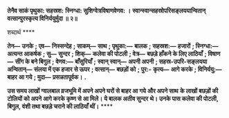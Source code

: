 **तेनैव साकं पृथुका: सहस्रश:** **स्निग्धा: सुशिग्वेत्रविषाणवेणव: ।** **स्वान्स्वान्सहस्रोपरिसङ्लययान्वितान्** **वत्सान्पुरस्कृत्य विनिर्ययुर्मुदा ॥ २॥** 

शब्दार्थ **** 

**तेन—** **उनके** **; एव—** **निस्सन्देह** **; साकम्—** **साथ** **; पृथुका:—** **बालक** **; सहस्रश:—** **हजारों** **; स्निग्धा:—** **अत्यन्त आकर्षक** **; सु—** **सुन्दर** **; शिक्—** **कलेवा की पोटली** **; वेत्र—** **बछड़े हाँकने के लिए लाठियाँ** **; विषाण—** **सींग के बने बिगुल** **; वेणव:—** **बाँसुरियाँ** **;** **स्वान् स्वान्—** **अपनी अपनी** **; सहस्र-उपरि-सङ्लयया अन्वितान्—** **संलया में एक हजार से ऊपर** **; वत्सान्—** **बछड़ों को** **; पुर:-** **कृत्य—** **आगे करके** **; विनिर्ययु:—** **बाहर आ गये** **; मुदा—** **प्रसन्नतापूर्वक।** **.** 

**उस समय लाखों ग्वालबाल व्रजभूमि में अपने अपने घरों से बाहर आ गये और अपने साथ** **के लाखों बछड़ों की टोलियों को अपने आगे करके कृष्ण से आ मिले। ये बालक अतीव सुन्दर** **थे। उनके पास कलेवा की पोटली, बिगुल, वंशी तथा बछड़े चराने की लाठियाँ थीं।** **** 